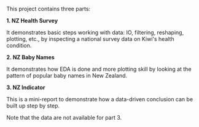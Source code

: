 This project contains three parts:

**1. NZ Health Survey**

It demonstrates basic steps working with data: IO, filtering, reshaping, plotting, etc., by inspecting a national survey data on Kiwi's health condition.

**2. NZ Baby Names**

It demonstrates how EDA is done and more plotting skill by looking at the pattern of popular baby names in New Zealand.

**3. NZ Indicator**

This is a mini-report to demonstrate how a data-driven conclusion can be built up step by step.

Note that the data are not available for part 3.